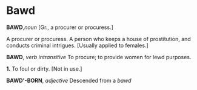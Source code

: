 # Bawd

**BAWD**,_noun_ \[Gr., a procurer or procuress.\]

A procurer or procuress. A person who keeps a house of prostitution, and conducts criminal intrigues. \[Usually applied to females.\]

**BAWD**, _verb intransitive_ To procure; to provide women for lewd purposes.

**1.** To foul or dirty. \[Not in use.\]

**BAWD'-BORN**, _adjective_ Descended from a _bawd_